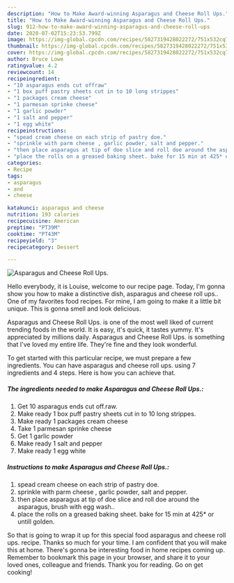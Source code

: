 ```yaml
---
description: "How to Make Award-winning Asparagus and Cheese Roll Ups."
title: "How to Make Award-winning Asparagus and Cheese Roll Ups."
slug: 912-how-to-make-award-winning-asparagus-and-cheese-roll-ups
date: 2020-07-02T15:23:53.799Z
image: https://img-global.cpcdn.com/recipes/5827319428022272/751x532cq70/asparagus-and-cheese-roll-ups-recipe-main-photo.jpg
thumbnail: https://img-global.cpcdn.com/recipes/5827319428022272/751x532cq70/asparagus-and-cheese-roll-ups-recipe-main-photo.jpg
cover: https://img-global.cpcdn.com/recipes/5827319428022272/751x532cq70/asparagus-and-cheese-roll-ups-recipe-main-photo.jpg
author: Bruce Lowe
ratingvalue: 4.2
reviewcount: 14
recipeingredient:
- "10 asparagus ends cut offraw"
- "1 box puff pastry sheets cut in to 10 long strippes"
- "1 packages cream cheese"
- "1 parmesan sprinke cheese"
- "1 garlic powder"
- "1 salt and pepper"
- "1 egg white"
recipeinstructions:
- "spead cream cheese on each strip of pastry doe."
- "sprinkle with parm cheese , garlic powder, salt and pepper."
- "then place asparagus at tip of doe slice and roll doe around the asparagus, brush with egg wash.."
- "place the rolls on a greased baking sheet. bake for 15 min at 425* or untill golden."
categories:
- Recipe
tags:
- asparagus
- and
- cheese

katakunci: asparagus and cheese 
nutrition: 193 calories
recipecuisine: American
preptime: "PT39M"
cooktime: "PT43M"
recipeyield: "3"
recipecategory: Dessert

---
```



![Asparagus and Cheese Roll Ups.](https://img-global.cpcdn.com/recipes/5827319428022272/751x532cq70/asparagus-and-cheese-roll-ups-recipe-main-photo.jpg)

Hello everybody, it is Louise, welcome to our recipe page. Today, I'm gonna show you how to make a distinctive dish, asparagus and cheese roll ups.. One of my favorites food recipes. For mine, I am going to make it a little bit unique. This is gonna smell and look delicious.

Asparagus and Cheese Roll Ups. is one of the most well liked of current trending foods in the world. It is easy, it's quick, it tastes yummy. It's appreciated by millions daily. Asparagus and Cheese Roll Ups. is something that I've loved my entire life. They're fine and they look wonderful.




To get started with this particular recipe, we must prepare a few ingredients. You can have asparagus and cheese roll ups. using 7 ingredients and 4 steps. Here is how you can achieve that.

<!--inarticleads1-->

##### The ingredients needed to make Asparagus and Cheese Roll Ups.:

1. Get 10 asparagus ends cut off.raw.
1. Make ready 1 box puff pastry sheets cut in to 10 long strippes.
1. Make ready 1 packages cream cheese
1. Take 1 parmesan sprinke cheese
1. Get 1 garlic powder
1. Make ready 1 salt and pepper
1. Make ready 1 egg white




<!--inarticleads2-->

##### Instructions to make Asparagus and Cheese Roll Ups.:

1. spead cream cheese on each strip of pastry doe.
1. sprinkle with parm cheese , garlic powder, salt and pepper.
1. then place asparagus at tip of doe slice and roll doe around the asparagus, brush with egg wash..
1. place the rolls on a greased baking sheet. bake for 15 min at 425* or untill golden.




So that is going to wrap it up for this special food asparagus and cheese roll ups. recipe. Thanks so much for your time. I am confident that you will make this at home. There's gonna be interesting food in home recipes coming up. Remember to bookmark this page in your browser, and share it to your loved ones, colleague and friends. Thank you for reading. Go on get cooking!

